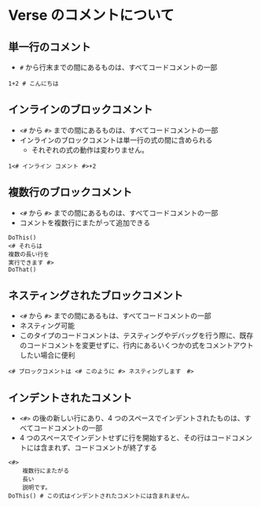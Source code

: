 # Verse のコメントについて

## 単一行のコメント

- `#` から行末までの間にあるものは、すべてコードコメントの一部

```Verse
1+2 # こんにちは
```

## インラインのブロックコメント

- `<#` から `#>` までの間にあるものは、すべてコードコメントの一部
- インラインのブロックコメントは単一行の式の間に含められる
  - それぞれの式の動作は変わりません。

```Verse
1<# インライン コメント #>+2
```

## 複数行のブロックコメント

- `<#` から `#>` までの間にあるものは、すべてコードコメントの一部
- コメントを複数行にまたがって追加できる

```Verse
DoThis()
<# それらは
複数の長い行を
実行できます #>
DoThat()
```

## ネスティングされたブロックコメント

- `<#` から `#>` までの間にあるもは、すべてコードコメントの一部
- ネスティング可能
- このタイプのコードコメントは、テスティングやデバッグを行う際に、既存のコードコメントを変更せずに、行内にあるいくつかの式をコメントアウトしたい場合に便利

```Verse
<# ブロックコメントは <# このように #> ネスティングします　#>
```

## インデントされたコメント

- `<#>` の後の新しい行にあり、4 つのスペースでインデントされたものは、すべてコードコメントの一部
- 4 つのスペースでインデントせずに行を開始すると、その行はコードコメントには含まれず、コードコメントが終了する

```Verse
<#>
    複数行にまたがる
    長い
    説明です。
DoThis() # この式はインデントされたコメントには含まれません。
```
